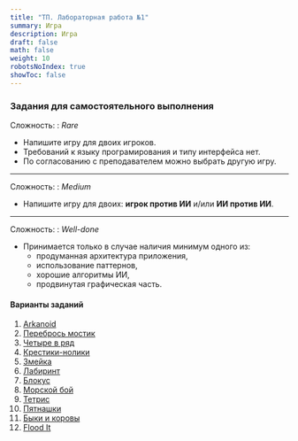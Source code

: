 ```yaml
---
title: "ТП. Лабораторная работа №1"
summary: Игра
description: Игра
draft: false
math: false
weight: 10
robotsNoIndex: true
showToc: false
---
```

### Задания для самостоятельного выполнения

Сложность:
: *Rare*

* Напишите игру для двоих игроков.
* Требований к языку програмирования и типу интерфейса нет.
* По согласованию с преподавателем можно выбрать другую игру.

---

Сложность:
: *Medium*  

* Напишите игру для двоих: **игрок против ИИ** и/или **ИИ против ИИ**.

---

Сложность:
: *Well-done*  

* Принимается только в случае наличия минимум одного из:
    * продуманная архитектура приложения,
    * использование паттернов,
    * хорошие алгоритмы ИИ,
    * продвинутая графическая часть.

#### Варианты заданий

1. [Arkanoid](https://ru.wikipedia.org/wiki/Arkanoid)
2. [Перебрось мостик](https://ru.wikipedia.org/wiki/%D0%9F%D0%B5%D1%80%D0%B5%D0%B1%D1%80%D0%BE%D1%81%D1%8C_%D0%BC%D0%BE%D1%81%D1%82%D0%B8%D0%BA)
3. [Четыре в ряд](https://ru.wikipedia.org/wiki/%D0%A7%D0%B5%D1%82%D1%8B%D1%80%D0%B5_%D0%B2_%D1%80%D1%8F%D0%B4)
4. [Крестики-нолики](https://ru.wikipedia.org/wiki/%D0%9A%D1%80%D0%B5%D1%81%D1%82%D0%B8%D0%BA%D0%B8-%D0%BD%D0%BE%D0%BB%D0%B8%D0%BA%D0%B8)
5. [Змейка](https://ru.wikipedia.org/wiki/Snake_(%D0%B8%D0%B3%D1%80%D0%B0))
6. [Лабиринт](https://www.mathsisfun.com/games/mazes.html)
7. [Блокус](https://ru.wikipedia.org/wiki/%D0%91%D0%BB%D0%BE%D0%BA%D1%83%D1%81)
8. [Морской бой](https://ru.wikipedia.org/wiki/%D0%9C%D0%BE%D1%80%D1%81%D0%BA%D0%BE%D0%B9_%D0%B1%D0%BE%D0%B9_(%D0%B8%D0%B3%D1%80%D0%B0))
9. [Тетрис](https://ru.wikipedia.org/wiki/%D0%A2%D0%B5%D1%82%D1%80%D0%B8%D1%81)
10. [Пятнашки](https://ru.wikipedia.org/wiki/%D0%98%D0%B3%D1%80%D0%B0_%D0%B2_15)
11. [Быки и коровы](https://ru.wikipedia.org/wiki/%D0%91%D1%8B%D0%BA%D0%B8_%D0%B8_%D0%BA%D0%BE%D1%80%D0%BE%D0%B2%D1%8B)
12. [Flood It](https://unixpapa.com/floodit/)
